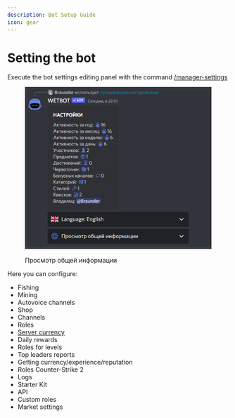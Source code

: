 ```yaml
---
description: Bot Setup Guide
icon: gear
---
```


# Setting the bot

Execute the bot settings editing panel with the command [/manager-settings](../commands/admins.md)

<figure><img src="../.gitbook/assets/изображение_2022-10-19_220318653.png" alt=""><figcaption><p>Просмотр общей информации</p></figcaption></figure>

Here you can configure:

* Fishing
* Mining
* Autovoice channels
* Shop
* Channels
* Roles
* [Server currency](currency.md)
* Daily rewards
* Roles for levels
* Top leaders reports
* Getting currency/experience/reputation
* Roles Counter-Strike 2
* Logs
* Starter Kit
* API
* Custom roles
* Market settings
